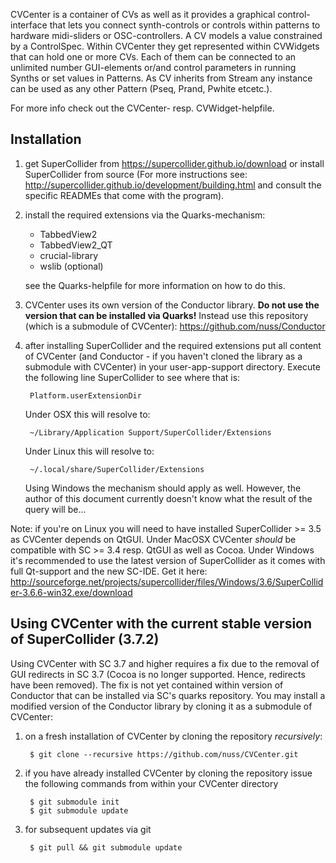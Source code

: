 CVCenter is a container of CVs as well as it provides a graphical control-interface that lets you connect synth-controls or controls within patterns to hardware midi-sliders or OSC-controllers. A CV models a value constrained by a ControlSpec. Within CVCenter they get represented within CVWidgets that can hold one or more CVs. Each of them can be connected to an unlimited number GUI-elements or/and control parameters in running Synths or set values in Patterns. As CV inherits from Stream any instance can be used as any other Pattern (Pseq, Prand, Pwhite etcetc.).

For more info check out the CVCenter- resp. CVWidget-helpfile.

Installation
------------
1. get SuperCollider from https://supercollider.github.io/download or install SuperCollider from source (For more instructions see: http://supercollider.github.io/development/building.html and consult the specific READMEs that come with the program).
2. install the required extensions via the Quarks-mechanism:

	- TabbedView2
	- TabbedView2_QT
	- crucial-library
	- wslib (optional)

	see the Quarks-helpfile for more information on how to do this.
3. CVCenter uses its own version of the Conductor library. **Do not use the version that can be installed via Quarks!** Instead use this repository (which is a submodule of CVCenter): https://github.com/nuss/Conductor
4. after installing SuperCollider and the required extensions put all content of CVCenter (and Conductor - if you haven't cloned the library as a submodule with CVCenter) in your user-app-support directory. Execute the following line SuperCollider to see where that is:

		Platform.userExtensionDir

	Under OSX this will resolve to:

		~/Library/Application Support/SuperCollider/Extensions

	Under Linux this will resolve to:

		~/.local/share/SuperCollider/Extensions

	Using Windows the mechanism should apply as well. However, the author of this document currently doesn't know what the result of the query will be...

Note: if you're on Linux you will need to have installed SuperCollider >= 3.5 as CVCenter depends on QtGUI. Under MacOSX CVCenter *should* be compatible with SC >= 3.4 resp. QtGUI as well as Cocoa. 
Under Windows it's recommended to use the latest version of SuperCollider as it comes with full Qt-support and the new SC-IDE. Get it here: http://sourceforge.net/projects/supercollider/files/Windows/3.6/SuperCollider-3.6.6-win32.exe/download

Using CVCenter with the current stable version of SuperCollider (3.7.2)
-----------------------------------------------------------------------
Using CVCenter with SC 3.7 and higher requires a fix due to the removal of GUI redirects in SC 3.7 (Cocoa is no longer supported. Hence, redirects have been removed). The fix is not yet contained within version of Conductor that can be installed via SC's quarks repository. You may install a modified version of the Conductor library by cloning it as a submodule of CVCenter:

1. on a fresh installation of CVCenter by cloning the repository *recursively*:

		$ git clone --recursive https://github.com/nuss/CVCenter.git

2. if you have already installed CVCenter by cloning the repository issue the following commands from within your CVCenter directory

		$ git submodule init
		$ git submodule update

3. for subsequent updates via git

		$ git pull && git submodule update
